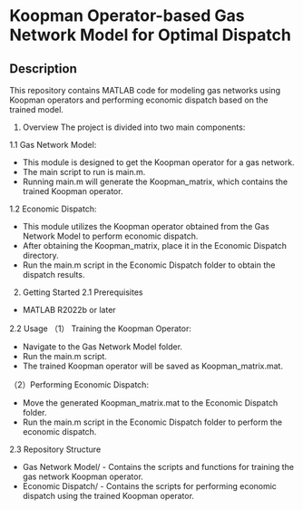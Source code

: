 # Koopman Operator-based Gas Network Model for Optimal Dispatch

## Description
This repository contains MATLAB code for modeling gas networks using Koopman operators and performing economic dispatch based on the trained model.

1. Overview
The project is divided into two main components:

1.1 Gas Network Model:
- This module is designed to get the Koopman operator for a gas network.
- The main script to run is main.m.
- Running main.m will generate the Koopman_matrix, which contains the trained Koopman operator.

1.2 Economic Dispatch:
- This module utilizes the Koopman operator obtained from the Gas Network Model to perform economic dispatch.
- After obtaining the Koopman_matrix, place it in the Economic Dispatch directory.
- Run the main.m script in the Economic Dispatch folder to obtain the dispatch results.


2. Getting Started
2.1 Prerequisites
- MATLAB R2022b or later

2.2 Usage
（1） Training the Koopman Operator:
- Navigate to the Gas Network Model folder.
- Run the main.m script.
- The trained Koopman operator will be saved as Koopman_matrix.mat.

（2）Performing Economic Dispatch:
- Move the generated Koopman_matrix.mat to the Economic Dispatch folder.
- Run the main.m script in the Economic Dispatch folder to perform the economic dispatch.

2.3 Repository Structure
- Gas Network Model/ - Contains the scripts and functions for training the gas network Koopman operator.
- Economic Dispatch/ - Contains the scripts for performing economic dispatch using the trained Koopman operator.
